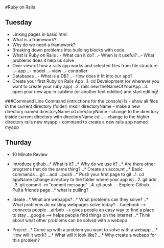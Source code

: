 #Ruby on Rails

## Tuesday
- Linking pages in basic html
- What is a framework?
- Why do we need a framework?
- Breaking down problems into building blocks with code
- What is Ruby on Rails
..- What can it do?
..- When is it useful?
..- What problems does it help us solve
- Over view of how a rails app works and selected files from file structure
..- app
..- model
..- view
..- controller
- Databases
..- What is a DB?
..- How does it fit into our app?
- Create your first Ruby on Rails App
..1. cd Development (or wherever you want to create your ruby app)
..2. rails new theNameOfYourApp
..3. open your new app in sublime (or another text edditor) and start editing!

###Command Line Command (intructions for the console)
ls - show all files in the current directory (folder)
mkdir directoryName - make a new directory named directoryName
cd directoryName - change to the directory inside current directory with directoryName
cd .. - change to the higher directory
rails new myapp - command to create a new rails app named myapp

## Thurday

- 10 Minute Review
- Introduce github
..* What is it?
..* Why do we use it?
..* Are there other programs that do the same thing?
..* Create an account
..* Basic commands
...git
...add
...push
..* Push your first page to git
..1. cd appName (change directory to the folder where your app is)
..2. git add .
..3. git commit -m "commit message"
..4. git push
..- Explore Github
..- Pull a friends page
..* what is pulling? 

- Ideate
..* What are webapps?
..* What problems can they solve?
..* What problems do existing webpages solve today?
...facebook --> connects people
...airbnb --> gives people an easy way to find a place to stay
...google --> helps people find things on the internet
..* Think about what other problems can be solved with a webapp

- Project
..* Come up with a problem you want to solve with a webapp
...* How will it work?
...* What will it look like?
...* Why create a webapp for this problem?

